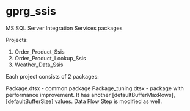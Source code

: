 # gprg_ssis
MS SQL Server Integration Services packages

Projects:

1. Order_Product_Ssis
2. Order_Product_Lookup_Ssis
3. Weather_Data_Ssis

Each project consists of 2 packages: 

Package.dtsx - common package
Package_tuning.dtsx - package with performance improvement. 
It has another [defaultBufferMaxRows], [defaultBufferSize] values. Data Flow Step is modified as well.
